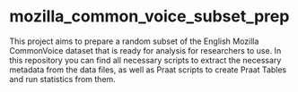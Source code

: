 # mozilla_common_voice_subset_prep
This project aims to prepare a random subset of the English Mozilla CommonVoice dataset that is ready for analysis for researchers to use. In this repository you can find all necessary scripts to extract the necessary metadata from the data files, as well as Praat scripts to create Praat Tables and run statistics from them.
